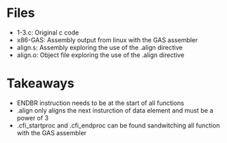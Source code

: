 # Files
- 1-3.c: Original c code
- x86-GAS: Assembly output from linux with the GAS assembler
- align.s: Assembly exploring the use of the .align directive
- align.o: Object file exploring the use of the .align directive

# Takeaways
- ENDBR instruction needs to be at the start of all functions
- .align only aligns the next insturction of data element and must be a power of 3
- .cfi_startproc and .cfi_endproc can be found sandwitching all function with the GAS assembler

